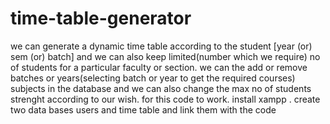 # time-table-generator

we can generate a dynamic time table according to the student [year (or) sem (or) batch] and we can also keep limited(number which we require) no of students for a particular faculty or section.
we can the add or remove batches or years(selecting batch or year to get the required courses) subjects in the database and we can also change the max no of students strenght according to our wish.
for this code to work.
install xampp .
create two data bases users and time table and link them with the code
